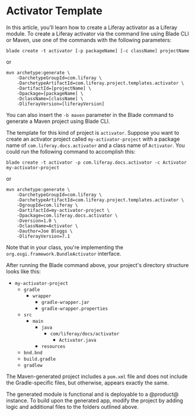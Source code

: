 # Activator Template [](id=activator-template)

In this article, you'll learn how to create a Liferay activator as a Liferay
module. To create a Liferay activator via the command line using Blade CLI or
Maven, use one of the commands with the following parameters:

    blade create -t activator [-p packageName] [-c className] projectName

or

    mvn archetype:generate \
        -DarchetypeGroupId=com.liferay \
        -DarchetypeArtifactId=com.liferay.project.templates.activator \
        -DartifactId=[projectName] \
        -Dpackage=[packageName] \
        -DclassName=[className] \
        -DliferayVersion=[liferayVersion]

You can also insert the `-b maven` parameter in the Blade command to generate
a Maven project using Blade CLI.

The template for this kind of project is `activator`. Suppose you want to create
an activator project called `my-activator-project` with a package name of
`com.liferay.docs.activator` and a class name of `Activator`. You could run the
following command to accomplish this:

    blade create -t activator -p com.liferay.docs.activator -c Activator my-activator-project

or

    mvn archetype:generate \
        -DarchetypeGroupId=com.liferay \
        -DarchetypeArtifactId=com.liferay.project.templates.activator \
        -DgroupId=com.liferay \
        -DartifactId=my-activator-project \
        -Dpackage=com.liferay.docs.activator \
        -Dversion=1.0 \
        -DclassName=Activator \
        -Dauthor=Joe Bloggs \
        -DliferayVersion=7.1

Note that in your class, you're implementing the
`org.osgi.framework.BundleActivator` interface.

After running the Blade command above, your project's directory structure looks
like this:

- `my-activator-project`
    - `gradle`
        - `wrapper`
            - `gradle-wrapper.jar`
            - `gradle-wrapper.properties`
    - `src`
        - `main`
            - `java`
                - `com/liferay/docs/activator`
                    - `Activator.java`
            - `resources`
    - `bnd.bnd`
    - `build.gradle`
    - `gradlew`

The Maven-generated project includes a `pom.xml` file and does not include the
Gradle-specific files, but otherwise, appears exactly the same.

The generated module is functional and is deployable to a @product@ instance. To
build upon the generated app, modify the project by adding logic and additional
files to the folders outlined above.
